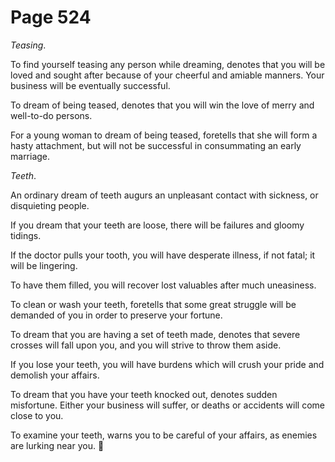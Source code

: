 # Page 524
_Teasing_.


To find yourself teasing any person while dreaming, denotes that you will
be loved and sought after because of your cheerful and amiable manners.
Your business will be eventually successful.


To dream of being teased, denotes that you will win the love of merry
and well-to-do persons.


For a young woman to dream of being teased, foretells that she will
form a hasty attachment, but will not be successful in consummating
an early marriage.


_Teeth_.


An ordinary dream of teeth augurs an unpleasant contact with sickness,
or disquieting people.


If you dream that your teeth are loose, there will be failures
and gloomy tidings.


If the doctor pulls your tooth, you will have desperate illness, if not fatal;
it will be lingering.


To have them filled, you will recover lost valuables after much uneasiness.


To clean or wash your teeth, foretells that some great struggle
will be demanded of you in order to preserve your fortune.


To dream that you are having a set of teeth made, denotes that severe
crosses will fall upon you, and you will strive to throw them aside.


If you lose your teeth, you will have burdens which will crush your pride
and demolish your affairs.


To dream that you have your teeth knocked out, denotes sudden misfortune.
Either your business will suffer, or deaths or accidents will come
close to you.


To examine your teeth, warns you to be careful of your affairs,
as enemies are lurking near you.
